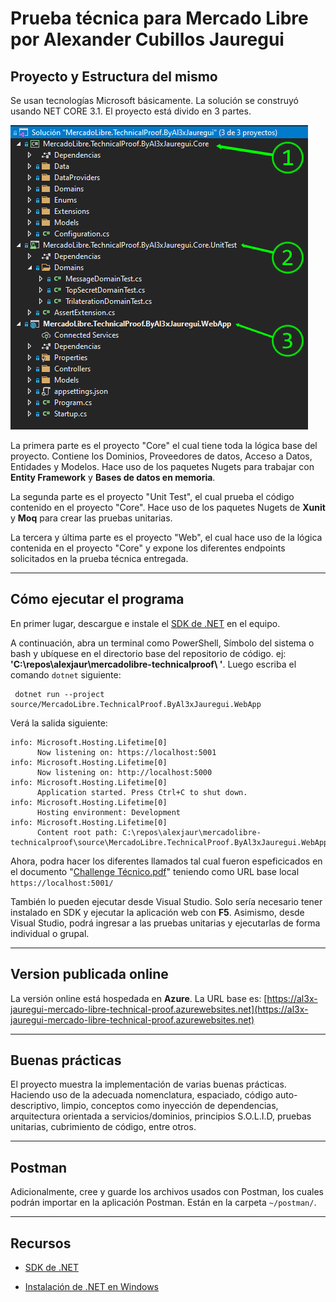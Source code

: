 # Prueba técnica para Mercado Libre por Alexander Cubillos Jauregui

## Proyecto y Estructura del mismo

Se usan tecnologías Microsoft básicamente.
La solución se construyó usando NET CORE 3.1.
El proyecto está divido en 3 partes.


![project](/resources/img-001.png)

La primera parte es el proyecto "Core" el cual tiene toda la lógica base del proyecto. Contiene los Dominios, Proveedores de datos, Acceso a Datos, Entidades y Modelos. Hace uso de los paquetes Nugets para trabajar con **Entity Framework** y **Bases de datos en memoria**.

La segunda parte es el proyecto "Unit Test", el cual prueba el código contenido en el proyecto "Core". Hace uso de los paquetes Nugets de **Xunit** y **Moq** para crear las pruebas unitarias.

La tercera y última parte es el proyecto "Web", el cual hace uso de la lógica contenida en el proyecto "Core" y expone los diferentes endpoints solicitados en la prueba técnica entregada.

***

## Cómo ejecutar el programa

En primer lugar, descargue e instale el [SDK de .NET](https://dotnet.microsoft.com/download/dotnet) en el equipo.

A continuación, abra un terminal como PowerShell, Símbolo del sistema o bash y ubíquese en el directorio base del repositorio de código. ej: __'C:\repos\alexjaur\mercadolibre-technicalproof\ '__. Luego escriba el comando `dotnet` siguiente:

```
 dotnet run --project source/MercadoLibre.TechnicalProof.ByAl3xJauregui.WebApp
```

Verá la salida siguiente:
```
info: Microsoft.Hosting.Lifetime[0]
      Now listening on: https://localhost:5001
info: Microsoft.Hosting.Lifetime[0]
      Now listening on: http://localhost:5000
info: Microsoft.Hosting.Lifetime[0]
      Application started. Press Ctrl+C to shut down.
info: Microsoft.Hosting.Lifetime[0]
      Hosting environment: Development
info: Microsoft.Hosting.Lifetime[0]
      Content root path: C:\repos\alexjaur\mercadolibre-technicalproof\source\MercadoLibre.TechnicalProof.ByAl3xJauregui.WebApp
```

Ahora, podra hacer los diferentes llamados tal cual fueron espeficicados en el documento "[Challenge Técnico.pdf](/resources/Challenge-Técnico.pdf)" teniendo como URL base local `https://localhost:5001/`

También lo pueden ejecutar desde Visual Studio. Solo sería necesario tener instalado en SDK y ejecutar la aplicación web con **F5**. Asimismo, desde Visual Studio, podrá ingresar a las pruebas unitarias y ejecutarlas de forma individual o grupal.

***

## Version publicada online

La versión online está hospedada en **Azure**.
La URL base es: [https://al3x-jauregui-mercado-libre-technical-proof.azurewebsites.net](https://al3x-jauregui-mercado-libre-technical-proof.azurewebsites.net)

***

## Buenas prácticas

El proyecto muestra la implementación de varias buenas prácticas. Haciendo uso de la adecuada nomenclatura, espaciado, código auto-descriptivo, limpio, conceptos como inyección de dependencias, arquitectura orientada a servicios/dominios, principios S.O.L.I.D, pruebas unitarias, cubrimiento de código, entre otros.

***

## Postman

Adicionalmente, cree y guarde los archivos usados con Postman, los cuales podrán importar en la aplicación Postman. Están en la carpeta `~/postman/`.

***

## Recursos

- [SDK de .NET](https://dotnet.microsoft.com/download/dotnet)

 - [Instalación de .NET en Windows](https://docs.microsoft.com/es-es/dotnet/core/install/windows?tabs=net50)
